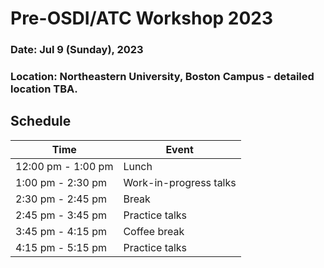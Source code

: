 # Pre-OSDI/ATC Workshop 2023

### Date: Jul 9 (Sunday), 2023
### Location: Northeastern University, Boston Campus - detailed location TBA.

## Schedule
| Time | Event |
| ---- | ---- |
| 12:00 pm - 1:00 pm | Lunch |
| 1:00 pm - 2:30 pm | Work-in-progress talks |
| 2:30 pm - 2:45 pm | Break |
| 2:45 pm - 3:45 pm | Practice talks |
| 3:45 pm - 4:15 pm | Coffee break |
| 4:15 pm - 5:15 pm | Practice talks |

